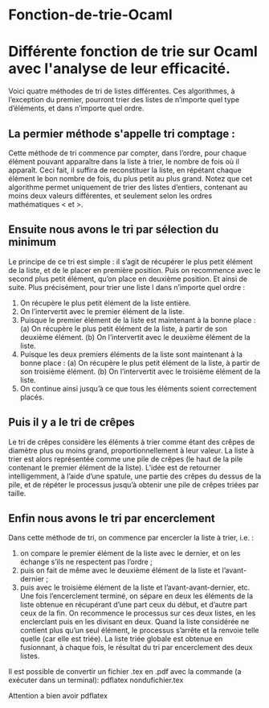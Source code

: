 # Fonction-de-trie-Ocaml
# Différente fonction de trie sur Ocaml avec l'analyse de leur efficacité.

  Voici quatre méthodes de tri de listes différentes. Ces algorithmes, à l’exception du premier, pourront trier des listes de n’importe quel type d’éléments, et dans n’importe quel ordre.

## **La permier méthode s'appelle tri comptage :**
  Cette méthode de tri commence par compter, dans l’ordre, pour chaque élément pouvant apparaître dans la liste à trier, le nombre de fois où il apparaît. Ceci fait, il suffira de reconstituer la liste, en répétant chaque élément le bon nombre de fois, du plus petit au plus grand. Notez que cet algorithme permet uniquement de trier des listes d’entiers, contenant au moins deux valeurs différentes, et seulement selon les ordres mathématiques < et >.
  
## **Ensuite nous avons le tri par sélection du minimum**
Le principe de ce tri est simple : il s’agit de récupérer le plus petit élément de la liste, et de le placer en première position. Puis on recommence avec le second plus petit élément, qu’on place en deuxième position. Et ainsi de suite.
Plus précisément, pour trier une liste l dans n’importe quel ordre :
1. On récupère le plus petit élément de la liste entière.
2. On l’intervertit avec le premier élément de la liste.
3. Puisque le premier élément de la liste est maintenant à la bonne place :
  (a) On récupère le plus petit élément de la liste, à partir de son deuxième élément.
  (b) On l’intervertit avec le deuxième élément de la liste.
4. Puisque les deux premiers éléments de la liste sont maintenant à la bonne place :
  (a) On récupère le plus petit élément de la liste, à partir de son troisième élément.
  (b) On l’intervertit avec le troisième élément de la liste.
5. On continue ainsi jusqu’à ce que tous les éléments soient correctement placés.

## **Puis il y a le tri de crêpes**
Le tri de crêpes considère les éléments à trier comme étant des crêpes de diamètre plus ou moins grand, proportionnellement à leur valeur. La liste à trier est alors représentée comme une pile de crêpes (le haut de la pile contenant le premier élément de la liste). L’idée est de retourner intelligemment, à l’aide d’une spatule, une partie des crêpes du dessus de la pile, et de répéter le processus jusqu’à obtenir une pile de crêpes triées par taille.

## **Enfin nous avons le tri par encerclement**
Dans cette méthode de tri, on commence par encercler la liste à trier, i.e. :
1. on compare le premier élément de la liste avec le dernier, et on les échange s’ils ne respectent pas l’ordre ;
2. puis on fait de même avec le deuxième élément de la liste et l’avant-dernier ;
3. puis avec le troisième élément de la liste et l’avant-avant-dernier, etc.
Une fois l’encerclement terminé, on sépare en deux les éléments de la liste obtenue en récupérant d’une part ceux du début, et d’autre part ceux de la fin. On recommence le processus sur ces deux listes, en les enclerclant puis en les divisant en deux.
Quand la liste considérée ne contient plus qu’un seul élément, le processus s’arrête et la renvoie telle quelle (car elle est triée).
La liste triée globale est obtenue en fusionnant, à chaque fois, le résultat du tri par encerclement des deux listes.

Il est possible de convertir un fichier .tex en .pdf avec la commande (a exécuter dans un terminal): pdflatex nondufichier.tex 

Attention a bien avoir pdflatex
